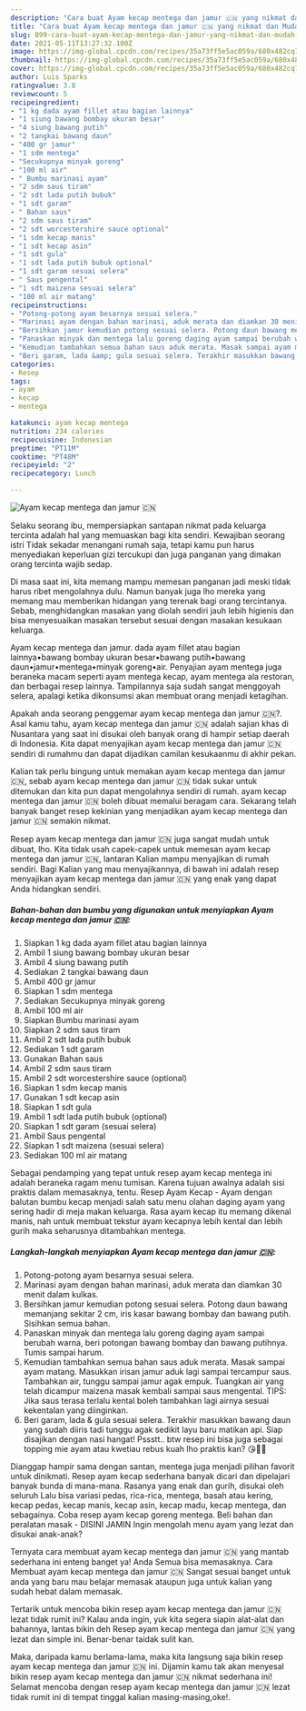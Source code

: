 ```yaml
---
description: "Cara buat Ayam kecap mentega dan jamur 🇨🇳 yang nikmat dan Mudah Dibuat"
title: "Cara buat Ayam kecap mentega dan jamur 🇨🇳 yang nikmat dan Mudah Dibuat"
slug: 899-cara-buat-ayam-kecap-mentega-dan-jamur-yang-nikmat-dan-mudah-dibuat
date: 2021-05-11T13:27:32.100Z
image: https://img-global.cpcdn.com/recipes/35a73ff5e5ac059a/680x482cq70/ayam-kecap-mentega-dan-jamur-🇨🇳-foto-resep-utama.jpg
thumbnail: https://img-global.cpcdn.com/recipes/35a73ff5e5ac059a/680x482cq70/ayam-kecap-mentega-dan-jamur-🇨🇳-foto-resep-utama.jpg
cover: https://img-global.cpcdn.com/recipes/35a73ff5e5ac059a/680x482cq70/ayam-kecap-mentega-dan-jamur-🇨🇳-foto-resep-utama.jpg
author: Luis Sparks
ratingvalue: 3.8
reviewcount: 5
recipeingredient:
- "1 kg dada ayam fillet atau bagian lainnya"
- "1 siung bawang bombay ukuran besar"
- "4 siung bawang putih"
- "2 tangkai bawang daun"
- "400 gr jamur"
- "1 sdm mentega"
- "Secukupnya minyak goreng"
- "100 ml air"
- " Bumbu marinasi ayam"
- "2 sdm saus tiram"
- "2 sdt lada putih bubuk"
- "1 sdt garam"
- " Bahan saus"
- "2 sdm saus tiram"
- "2 sdt worcestershire sauce optional"
- "1 sdm kecap manis"
- "1 sdt kecap asin"
- "1 sdt gula"
- "1 sdt lada putih bubuk optional"
- "1 sdt garam sesuai selera"
- " Saus pengental"
- "1 sdt maizena sesuai selera"
- "100 ml air matang"
recipeinstructions:
- "Potong-potong ayam besarnya sesuai selera."
- "Marinasi ayam dengan bahan marinasi, aduk merata dan diamkan 30 menit dalam kulkas."
- "Bersihkan jamur kemudian potong sesuai selera. Potong daun bawang memanjang sekitar 2 cm, iris kasar bawang bombay dan bawang putih. Sisihkan semua bahan."
- "Panaskan minyak dan mentega lalu goreng daging ayam sampai berubah warna, beri potongan bawang bombay dan bawang putihnya. Tumis sampai harum."
- "Kemudian tambahkan semua bahan saus aduk merata. Masak sampai ayam matang. Masukkan irisan jamur aduk lagi sampai tercampur saus. Tambahkan air, tunggu sampai jamur agak empuk. Tuangkan air yang telah dicampur maizena masak kembali sampai saus mengental. TIPS: Jika saus terasa terlalu kental boleh tambahkan lagi airnya sesuai kekentalan yang diinginkan."
- "Beri garam, lada &amp; gula sesuai selera. Terakhir masukkan bawang daun yang sudah diiris tadi tunggu agak sedikit layu baru matikan api. Siap disajikan dengan nasi hangat! Pssstt.. btw resep ini bisa juga sebagai topping mie ayam atau kwetiau rebus kuah lho praktis kan? 😘👍🏼"
categories:
- Resep
tags:
- ayam
- kecap
- mentega

katakunci: ayam kecap mentega 
nutrition: 234 calories
recipecuisine: Indonesian
preptime: "PT11M"
cooktime: "PT48M"
recipeyield: "2"
recipecategory: Lunch

---
```



![Ayam kecap mentega dan jamur 🇨🇳](https://img-global.cpcdn.com/recipes/35a73ff5e5ac059a/680x482cq70/ayam-kecap-mentega-dan-jamur-🇨🇳-foto-resep-utama.jpg)

Selaku seorang ibu, mempersiapkan santapan nikmat pada keluarga tercinta adalah hal yang memuaskan bagi kita sendiri. Kewajiban seorang istri Tidak sekadar menangani rumah saja, tetapi kamu pun harus menyediakan keperluan gizi tercukupi dan juga panganan yang dimakan orang tercinta wajib sedap.

Di masa  saat ini, kita memang mampu memesan panganan jadi meski tidak harus ribet mengolahnya dulu. Namun banyak juga lho mereka yang memang mau memberikan hidangan yang terenak bagi orang tercintanya. Sebab, menghidangkan masakan yang diolah sendiri jauh lebih higienis dan bisa menyesuaikan masakan tersebut sesuai dengan masakan kesukaan keluarga. 

Ayam kecap mentega dan jamur. dada ayam fillet atau bagian lainnya•bawang bombay ukuran besar•bawang putih•bawang daun•jamur•mentega•minyak goreng•air. Penyajian ayam mentega juga beraneka macam seperti ayam mentega kecap, ayam mentega ala restoran, dan berbagai resep lainnya. Tampilannya saja sudah sangat menggoyah selera, apalagi ketika dikonsumsi akan membuat orang menjadi ketagihan.

Apakah anda seorang penggemar ayam kecap mentega dan jamur 🇨🇳?. Asal kamu tahu, ayam kecap mentega dan jamur 🇨🇳 adalah sajian khas di Nusantara yang saat ini disukai oleh banyak orang di hampir setiap daerah di Indonesia. Kita dapat menyajikan ayam kecap mentega dan jamur 🇨🇳 sendiri di rumahmu dan dapat dijadikan camilan kesukaanmu di akhir pekan.

Kalian tak perlu bingung untuk memakan ayam kecap mentega dan jamur 🇨🇳, sebab ayam kecap mentega dan jamur 🇨🇳 tidak sukar untuk ditemukan dan kita pun dapat mengolahnya sendiri di rumah. ayam kecap mentega dan jamur 🇨🇳 boleh dibuat memalui beragam cara. Sekarang telah banyak banget resep kekinian yang menjadikan ayam kecap mentega dan jamur 🇨🇳 semakin nikmat.

Resep ayam kecap mentega dan jamur 🇨🇳 juga sangat mudah untuk dibuat, lho. Kita tidak usah capek-capek untuk memesan ayam kecap mentega dan jamur 🇨🇳, lantaran Kalian mampu menyajikan di rumah sendiri. Bagi Kalian yang mau menyajikannya, di bawah ini adalah resep menyajikan ayam kecap mentega dan jamur 🇨🇳 yang enak yang dapat Anda hidangkan sendiri.

<!--inarticleads1-->

##### Bahan-bahan dan bumbu yang digunakan untuk menyiapkan Ayam kecap mentega dan jamur 🇨🇳:

1. Siapkan 1 kg dada ayam fillet atau bagian lainnya
1. Ambil 1 siung bawang bombay ukuran besar
1. Ambil 4 siung bawang putih
1. Sediakan 2 tangkai bawang daun
1. Ambil 400 gr jamur
1. Siapkan 1 sdm mentega
1. Sediakan Secukupnya minyak goreng
1. Ambil 100 ml air
1. Siapkan  Bumbu marinasi ayam
1. Siapkan 2 sdm saus tiram
1. Ambil 2 sdt lada putih bubuk
1. Sediakan 1 sdt garam
1. Gunakan  Bahan saus
1. Ambil 2 sdm saus tiram
1. Ambil 2 sdt worcestershire sauce (optional)
1. Siapkan 1 sdm kecap manis
1. Gunakan 1 sdt kecap asin
1. Siapkan 1 sdt gula
1. Ambil 1 sdt lada putih bubuk (optional)
1. Siapkan 1 sdt garam (sesuai selera)
1. Ambil  Saus pengental
1. Siapkan 1 sdt maizena (sesuai selera)
1. Sediakan 100 ml air matang


Sebagai pendamping yang tepat untuk resep ayam kecap mentega ini adalah beraneka ragam menu tumisan. Karena tujuan awalnya adalah sisi praktis dalam memasaknya, tentu. Resep Ayam Kecap - Ayam dengan balutan bumbu kecap menjadi salah satu menu olahan daging ayam yang sering hadir di meja makan keluarga. Rasa ayam kecap itu memang dikenal manis, nah untuk membuat tekstur ayam kecapnya lebih kental dan lebih gurih maka seharusnya ditambahkan mentega. 

<!--inarticleads2-->

##### Langkah-langkah menyiapkan Ayam kecap mentega dan jamur 🇨🇳:

1. Potong-potong ayam besarnya sesuai selera.
1. Marinasi ayam dengan bahan marinasi, aduk merata dan diamkan 30 menit dalam kulkas.
1. Bersihkan jamur kemudian potong sesuai selera. Potong daun bawang memanjang sekitar 2 cm, iris kasar bawang bombay dan bawang putih. Sisihkan semua bahan.
1. Panaskan minyak dan mentega lalu goreng daging ayam sampai berubah warna, beri potongan bawang bombay dan bawang putihnya. Tumis sampai harum.
1. Kemudian tambahkan semua bahan saus aduk merata. Masak sampai ayam matang. Masukkan irisan jamur aduk lagi sampai tercampur saus. Tambahkan air, tunggu sampai jamur agak empuk. Tuangkan air yang telah dicampur maizena masak kembali sampai saus mengental. TIPS: Jika saus terasa terlalu kental boleh tambahkan lagi airnya sesuai kekentalan yang diinginkan.
1. Beri garam, lada &amp; gula sesuai selera. Terakhir masukkan bawang daun yang sudah diiris tadi tunggu agak sedikit layu baru matikan api. Siap disajikan dengan nasi hangat! Pssstt.. btw resep ini bisa juga sebagai topping mie ayam atau kwetiau rebus kuah lho praktis kan? 😘👍🏼


Dianggap hampir sama dengan santan, mentega juga menjadi pilihan favorit untuk dinikmati. Resep ayam kecap sederhana banyak dicari dan dipelajari banyak bunda di mana-mana. Rasanya yang enak dan gurih, disukai oleh seluruh Lalu bisa variasi pedas, rica-rica, mentega, basah atau kering, kecap pedas, kecap manis, kecap asin, kecap madu, kecap mentega, dan sebagainya. Coba resep ayam kecap goreng mentega. Beli bahan dan peralatan masak - DISINI JAMIN Ingin mengolah menu ayam yang lezat dan disukai anak-anak? 

Ternyata cara membuat ayam kecap mentega dan jamur 🇨🇳 yang mantab sederhana ini enteng banget ya! Anda Semua bisa memasaknya. Cara Membuat ayam kecap mentega dan jamur 🇨🇳 Sangat sesuai banget untuk anda yang baru mau belajar memasak ataupun juga untuk kalian yang sudah hebat dalam memasak.

Tertarik untuk mencoba bikin resep ayam kecap mentega dan jamur 🇨🇳 lezat tidak rumit ini? Kalau anda ingin, yuk kita segera siapin alat-alat dan bahannya, lantas bikin deh Resep ayam kecap mentega dan jamur 🇨🇳 yang lezat dan simple ini. Benar-benar taidak sulit kan. 

Maka, daripada kamu berlama-lama, maka kita langsung saja bikin resep ayam kecap mentega dan jamur 🇨🇳 ini. Dijamin kamu tak akan menyesal bikin resep ayam kecap mentega dan jamur 🇨🇳 nikmat sederhana ini! Selamat mencoba dengan resep ayam kecap mentega dan jamur 🇨🇳 lezat tidak rumit ini di tempat tinggal kalian masing-masing,oke!.

